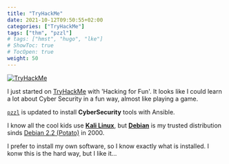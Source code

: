 ```yaml
---
title: "TryHackMe"
date: 2021-10-12T09:50:55+02:00
categories: ["TryHackMe"]
tags: ["thm", "pzzl"]
# tags: ["hmst", "hugo", "lke"]
# ShowToc: true
# TocOpen: true
weight: 50
---
```


[![TryHackMe](https://tryhackme-badges.s3.amazonaws.com/wastebasket.png)](https://tryhackme.com/p/wastebasket)

I just started on [TryHackMe](https://tryhackme.com/p/wastebasket) with 'Hacking for Fun'. It looks like I could learn a lot about Cyber Security in a fun way, almost like playing a game.

[`pzzl`](/tags/pzzl/) is updated to install **CyberSecurity** tools with Ansible.

I know all the cool kids use [**Kali Linux**](https://www.kali.org/), but 
[**Debian**](https://www.debian.org/) is my trusted distribution sinds [Debian 2.2 (Potato)](https://www.debian.org/releases/potato/) in 2000.

I prefer to install my own software, so I know exactly what is installed.
I konw this is the hard way, but I like it...